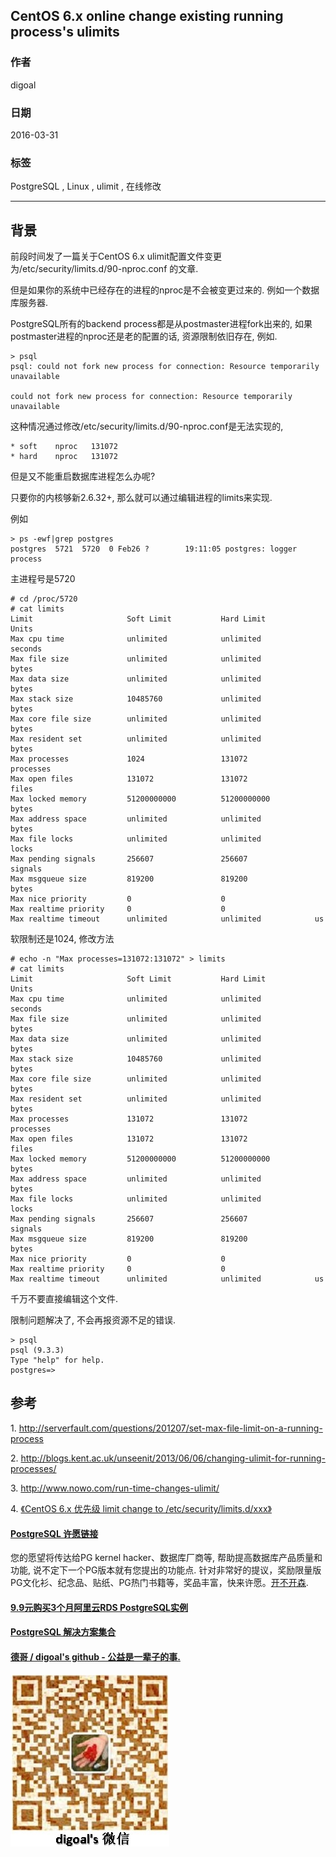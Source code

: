 ## CentOS 6.x online change existing running process's ulimits  
                                                                 
### 作者                                                                 
digoal                                                                 
                                                                 
### 日期                                                                 
2016-03-31                                                               
                                                                 
### 标签                                                                 
PostgreSQL , Linux , ulimit , 在线修改      
                                                                 
----                                                                 
                                                                 
## 背景          
前段时间发了一篇关于CentOS 6.x ulimit配置文件变更为/etc/security/limits.d/90-nproc.conf  的文章.  
  
但是如果你的系统中已经存在的进程的nproc是不会被变更过来的. 例如一个数据库服务器.  
  
PostgreSQL所有的backend process都是从postmaster进程fork出来的, 如果postmaster进程的nproc还是老的配置的话, 资源限制依旧存在, 例如.  
  
```  
> psql  
psql: could not fork new process for connection: Resource temporarily unavailable  
  
could not fork new process for connection: Resource temporarily unavailable  
```  
  
这种情况通过修改/etc/security/limits.d/90-nproc.conf是无法实现的,   
  
```  
* soft    nproc   131072  
* hard    nproc   131072  
```  
  
但是又不能重启数据库进程怎么办呢?  
  
只要你的内核够新2.6.32+, 那么就可以通过编辑进程的limits来实现.  
  
例如  
  
```  
> ps -ewf|grep postgres  
postgres  5721  5720  0 Feb26 ?        19:11:05 postgres: logger process     
```  
  
主进程号是5720  
  
```  
# cd /proc/5720  
# cat limits  
Limit                     Soft Limit           Hard Limit           Units       
Max cpu time              unlimited            unlimited            seconds     
Max file size             unlimited            unlimited            bytes       
Max data size             unlimited            unlimited            bytes       
Max stack size            10485760             unlimited            bytes       
Max core file size        unlimited            unlimited            bytes       
Max resident set          unlimited            unlimited            bytes       
Max processes             1024                 131072               processes   
Max open files            131072               131072               files       
Max locked memory         51200000000          51200000000          bytes       
Max address space         unlimited            unlimited            bytes       
Max file locks            unlimited            unlimited            locks       
Max pending signals       256607               256607               signals     
Max msgqueue size         819200               819200               bytes       
Max nice priority         0                    0                      
Max realtime priority     0                    0                      
Max realtime timeout      unlimited            unlimited            us          
```  
  
软限制还是1024, 修改方法  
  
```  
# echo -n "Max processes=131072:131072" > limits  
# cat limits   
Limit                     Soft Limit           Hard Limit           Units       
Max cpu time              unlimited            unlimited            seconds     
Max file size             unlimited            unlimited            bytes       
Max data size             unlimited            unlimited            bytes       
Max stack size            10485760             unlimited            bytes       
Max core file size        unlimited            unlimited            bytes       
Max resident set          unlimited            unlimited            bytes       
Max processes             131072               131072               processes   
Max open files            131072               131072               files       
Max locked memory         51200000000          51200000000          bytes       
Max address space         unlimited            unlimited            bytes       
Max file locks            unlimited            unlimited            locks       
Max pending signals       256607               256607               signals     
Max msgqueue size         819200               819200               bytes       
Max nice priority         0                    0                      
Max realtime priority     0                    0                      
Max realtime timeout      unlimited            unlimited            us          
```  
  
千万不要直接编辑这个文件.  
  
限制问题解决了, 不会再报资源不足的错误.  
  
```  
> psql  
psql (9.3.3)  
Type "help" for help.  
postgres=>  
```  
  
## 参考  
1\. http://serverfault.com/questions/201207/set-max-file-limit-on-a-running-process  
  
2\. http://blogs.kent.ac.uk/unseenit/2013/06/06/changing-ulimit-for-running-processes/  
  
3\. http://www.nowo.com/run-time-changes-ulimit/  
  
4\. [《CentOS 6.x 优先级 limit change to /etc/security/limits.d/xxx》](../201406/20140607_01.md)    
  
  
  
  
  
  
  
  
  
  
  
  
  
  
  
  
  
  
  
  
  
  
  
  
  
  
  
  
  
  
  
  
  
  
  
  
  
  
  
  
  
  
  
  
  
  
  
  
  
  
  
  
  
  
  
  
  
  
  
  
  
  
  
  
  
  
  
  
  
  
  
  
  
#### [PostgreSQL 许愿链接](https://github.com/digoal/blog/issues/76 "269ac3d1c492e938c0191101c7238216")
您的愿望将传达给PG kernel hacker、数据库厂商等, 帮助提高数据库产品质量和功能, 说不定下一个PG版本就有您提出的功能点. 针对非常好的提议，奖励限量版PG文化衫、纪念品、贴纸、PG热门书籍等，奖品丰富，快来许愿。[开不开森](https://github.com/digoal/blog/issues/76 "269ac3d1c492e938c0191101c7238216").  
  
  
#### [9.9元购买3个月阿里云RDS PostgreSQL实例](https://www.aliyun.com/database/postgresqlactivity "57258f76c37864c6e6d23383d05714ea")
  
  
#### [PostgreSQL 解决方案集合](https://yq.aliyun.com/topic/118 "40cff096e9ed7122c512b35d8561d9c8")
  
  
#### [德哥 / digoal's github - 公益是一辈子的事.](https://github.com/digoal/blog/blob/master/README.md "22709685feb7cab07d30f30387f0a9ae")
  
  
![digoal's wechat](../pic/digoal_weixin.jpg "f7ad92eeba24523fd47a6e1a0e691b59")
  
